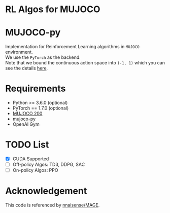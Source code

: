 RL Algos for MUJOCO
============================

# MUJOCO-py
Implementation for Reinforcement Learning algorithms in `MUJOCO` environment. <br>
We use the `PyTorch` as the backend. <br>
Note that we bound the continuous action space into `(-1, 1)` which you can see the details [here](https://github.com/ShAw7ock/mujoco_rl/blob/master/utils/wrappers.py). <br>

# Requirements
* Python >= 3.6.0 (optional)
* PyTorch == 1.7.0 (optional)
* [MUJOCO 200](https://roboti.us/)
* [mujoco-py](https://github.com/openai/mujoco-py)
* OpenAI Gym

# TODO List
- [x] CUDA Supported
- [ ] Off-policy Algos: TD3, DDPG, SAC
- [ ] On-policy Algos: PPO

# Acknowledgement
This code is referenced by [nnaisense/MAGE](https://github.com/nnaisense/MAGE). <br>

